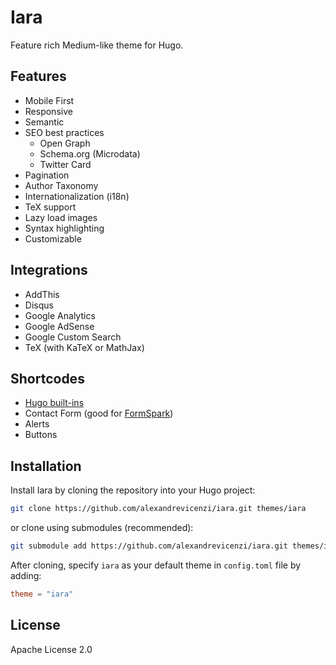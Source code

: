# Iara

Feature rich Medium-like theme for Hugo.

## Features

- Mobile First
- Responsive
- Semantic
- SEO best practices
  - Open Graph
  - Schema.org (Microdata)
  - Twitter Card
- Pagination
- Author Taxonomy
- Internationalization (i18n)
- TeX support
- Lazy load images
- Syntax highlighting
- Customizable

## Integrations

- AddThis
- Disqus
- Google Analytics
- Google AdSense
- Google Custom Search
- TeX (with KaTeX or MathJax)

## Shortcodes

- [Hugo built-ins](https://gohugo.io/content-management/shortcodes/)
- Contact Form (good for [FormSpark](https://formspark.io/))
- Alerts
- Buttons

## Installation

Install Iara by cloning the repository into your Hugo project:

```sh
git clone https://github.com/alexandrevicenzi/iara.git themes/iara
```

or clone using submodules (recommended):

```sh
git submodule add https://github.com/alexandrevicenzi/iara.git themes/iara
```

After cloning, specify `iara` as your default theme in `config.toml` file by adding:

```toml
theme = "iara"
```

## License

Apache License 2.0
